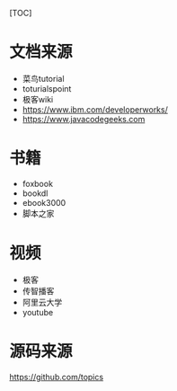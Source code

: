 [TOC]

# 文档来源

- 菜鸟tutorial
- toturialspoint
- 极客wiki
- https://www.ibm.com/developerworks/
- https://www.javacodegeeks.com

# 书籍

- foxbook
- bookdl
- ebook3000
- 脚本之家

# 视频

- 极客
- 传智播客
- 阿里云大学
- youtube

# 源码来源
https://github.com/topics
